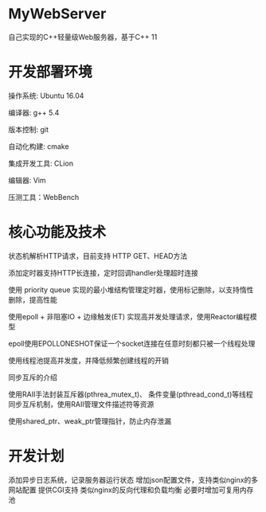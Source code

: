 # MyWebServer

自己实现的C++轻量级Web服务器，基于C++ 11

# 开发部署环境
操作系统: Ubuntu 16.04

编译器: g++ 5.4

版本控制: git

自动化构建: cmake

集成开发工具: CLion

编辑器: Vim

压测工具：WebBench

# 核心功能及技术
状态机解析HTTP请求，目前支持 HTTP GET、HEAD方法

添加定时器支持HTTP长连接，定时回调handler处理超时连接

使用 priority queue 实现的最小堆结构管理定时器，使用标记删除，以支持惰性删除，提高性能

使用epoll + 非阻塞IO + 边缘触发(ET) 实现高并发处理请求，使用Reactor编程模型

epoll使用EPOLLONESHOT保证一个socket连接在任意时刻都只被一个线程处理

使用线程池提高并发度，并降低频繁创建线程的开销

同步互斥的介绍

使用RAII手法封装互斥器(pthrea_mutex_t)、 条件变量(pthread_cond_t)等线程同步互斥机制，使用RAII管理文件描述符等资源

使用shared_ptr、weak_ptr管理指针，防止内存泄漏

# 开发计划
添加异步日志系统，记录服务器运行状态
增加json配置文件，支持类似nginx的多网站配置
提供CGI支持
类似nginx的反向代理和负载均衡
必要时增加可复用内存池
